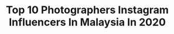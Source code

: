 ---
title: Top 10 Photographers Instagram Influencers In Malaysia In 2020
description: >-
  Find top photographers Instagram influencers in Malaysia in 2020. Most popular hashtags: #pursuitofportraits #portraits #womenportrait #nikonmyz.
platform: Instagram
profiles:
  - username: "gavinlim"
    fullname: >-
      Gavin Lim
    location: "Malaysia"
    followers: 8184
    engagement: 965
    commentsToLikes: 0.033676
    avatar: "https://scontent-lhr8-1.cdninstagram.com/v/t51.2885-19/s320x320/35574527_181087059415142_6026721538793799680_n.jpg?_nc_ht=scontent-lhr8-1.cdninstagram.com&_nc_ohc=YaBWxiWM4AcAX8POMV-&oh=c57543b7e55eacc3c0a93468faef3ee8&oe=5EB9385A"
    verified: false
    hashtags: ""
  - username: "iamk_jr"
    fullname: >-
      ﷽
    location: "Malaysia"
    followers: 39573
    engagement: 657
    commentsToLikes: 0.011691
    avatar: "https://scontent-ams4-1.cdninstagram.com/v/t51.2885-19/s320x320/91785722_938168563266045_5786499834630373376_n.jpg?_nc_ht=scontent-ams4-1.cdninstagram.com&_nc_ohc=ler1R5DM1RUAX8l1Ker&oh=8615823bb47f59c51dc575b7479c5cb7&oe=5EB6E0F3"
    verified: false
    hashtags: "#midnightcity, #summer"
  - username: "sarah.narimany"
    fullname: >-
      سارا به کُردی یعنی هلال ماه
    location: "Malaysia"
    followers: 2702
    engagement: 1458
    commentsToLikes: 0.069640
    avatar: "https://scontent-ams4-1.cdninstagram.com/v/t51.2885-19/s320x320/90408403_206515703903626_4155438029189677056_n.jpg?_nc_ht=scontent-ams4-1.cdninstagram.com&_nc_ohc=6hH7N-m_wf8AX9ivHeR&oh=fbe39503af79dd1fb8adeadc97a533ec&oe=5EB8C936"
    verified: false
    hashtags: "#riri, #portrait, #closeup, #being"
  - username: "lesliepng"
    fullname: >-
      LESLIE PNG
    location: "Malaysia"
    followers: 59016
    engagement: 210
    commentsToLikes: 0.014702
    avatar: "https://scontent-ams4-1.cdninstagram.com/v/t51.2885-19/s320x320/89272248_588808531707498_5682720239209414656_n.jpg?_nc_ht=scontent-ams4-1.cdninstagram.com&_nc_ohc=4U2qK3ln30gAX-ZL7E9&oh=ccd7fcd3c1076b0f528c01868a0ee760&oe=5EB7E2D7"
    verified: false
    hashtags: "#foodinspiration, #shotoniphone11, #misshome, #dudukrumah"
  - username: "dyanaea"
    fullname: >-
      𝓛𝓪𝓭𝔂  D Y A N A E A
    location: "Malaysia"
    followers: 3813
    engagement: 1475
    commentsToLikes: 0.061483
    avatar: "https://scontent-lhr8-1.cdninstagram.com/v/t51.2885-19/s320x320/91289515_206833653931835_8538635171904094208_n.jpg?_nc_ht=scontent-lhr8-1.cdninstagram.com&_nc_ohc=yD1I_fFsOY4AX8nwZkE&oh=18ad5f4d5a72ed5cd93d5544a885dabd&oe=5EBB8463"
    verified: false
    hashtags: "#loveandwildhearts, #anakmudajohor, #yourvisiongallery, #malaysiaweddings"
  - username: "december19"
    fullname: >-
      19ธันวา
    location: "Malaysia"
    followers: 23020
    engagement: 650
    commentsToLikes: 0.060373
    avatar: "https://scontent-lhr8-1.cdninstagram.com/v/t51.2885-19/s320x320/82556095_258996261736808_6511749820414164992_n.jpg?_nc_ht=scontent-lhr8-1.cdninstagram.com&_nc_ohc=6FN8E2J3SZkAX8TL0wD&oh=c374ba581d093e86808737869e12d968&oe=5EB9CFCE"
    verified: false
    hashtags: "#galaxynote10th, #withgalaxy, #teamgalaxy, #khunbyyoobyme"
  - username: "anwarsenyumikhlas"
    fullname: >-
      Anwar Abu Bakar
    location: "Malaysia"
    followers: 6456
    engagement: 760
    commentsToLikes: 0.016259
    avatar: "https://scontent-lhr8-1.cdninstagram.com/v/t51.2885-19/s320x320/81029014_309492603344724_2524800635237302272_n.jpg?_nc_ht=scontent-lhr8-1.cdninstagram.com&_nc_ohc=N5uYXd3kra0AX_VAhOq&oh=c9feb445fd9ecf1be38393340c10c6d1&oe=5EB4EADE"
    verified: false
    hashtags: "#theanhoutemple, #yacht, #dengankameraakumerantau, #cikgusuraya"
  - username: "thepictualist"
    fullname: >-
      Ameer Hakim
    location: "Malaysia"
    followers: 5873
    engagement: 581
    commentsToLikes: 0.024707
    avatar: "https://scontent-amt2-1.cdninstagram.com/v/t51.2885-19/s320x320/89345491_2908080959269006_4708555011469082624_n.jpg?_nc_ht=scontent-amt2-1.cdninstagram.com&_nc_ohc=4UQTAGbhzFMAX8ZnMrB&oh=0bd35f797156a09ad5389bfa67db1cff&oe=5EB2326D"
    verified: false
    hashtags: "#nikon, #jual, #thewiesel, #nikonmalaysia"
  - username: "sesat_in_malaysia"
    fullname: >-
      Leon | Sabah, Malaysian Borneo
    location: "Malaysia"
    followers: 10941
    engagement: 547
    commentsToLikes: 0.023851
    avatar: "https://scontent-ams4-1.cdninstagram.com/v/t51.2885-19/s320x320/81517650_2472691786279418_78465878517088256_n.jpg?_nc_ht=scontent-ams4-1.cdninstagram.com&_nc_ohc=PRsFEY55A6gAX-xlNoF&oh=9ab1ea363797837bbad3f62004f77705&oe=5EB9C14F"
    verified: false
    hashtags: "#ilovetanjungaru, #wonderful, #awesome, #tanjungperapat"
  - username: "kevin.voon"
    fullname: >-
      Kevin Voon • Coffee | Travel
    location: "Malaysia"
    followers: 7459
    engagement: 670
    commentsToLikes: 0.029961
    avatar: "https://scontent-ams4-1.cdninstagram.com/v/t51.2885-19/s320x320/72255919_2582850608451188_5933723831704223744_n.jpg?_nc_ht=scontent-ams4-1.cdninstagram.com&_nc_ohc=Y0Z-hpaDzH8AX-_460b&oh=43f10e8be3ad75c10614a14e1f4ef59d&oe=5EB24F1B"
    verified: false
    hashtags: "#malaysiancafes, #ournomadphuket, #menstyleguide, #fashionbloggers"
---